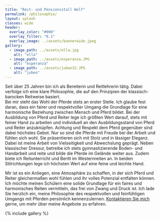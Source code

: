 ```yaml
---
title: "Reit- und Pensionsstall Wolf"
permalink: /philosophie/
layout: splash
classes: wide
header:
  overlay_color: "#000"
  overlay_filter: "0.1"
  overlay_image: ../assets/bannerwide.jpeg
gallery:
  - image_path: ../assets/ella.jpg
    alt: "ella"
  - image_path: ../assets/esperanza.JPG
    alt: "esperanza"
  - image_path: ../assets/jubeo32.JPG
    alt: "jubeo"
---
```


Seit über 25 Jahren bin ich als Bereiterin und Reitlehrerin tätig. Dabei verfolge ich eine klare Philosophie, die auf den Prinzipien der klassisch-barocken Reitweise basiert.  
Bei mir steht das Wohl der Pferde stets an erster Stelle. Ich glaube fest daran, dass ein fairer und respektvoller Umgang die Grundlage für eine harmonische Beziehung zwischen Mensch und Pferd bildet. Bei der Ausbildung von Pferd und Reiter lege ich größten Wert darauf, stets mit feiner Hand zu arbeiten und individuell an den Ausbildungsstand von Pferd und Reiter anzuknüpfen. Achtung und Respekt dem Pferd gegenüber sind dabei höchstes Gebot. Nur so sind die Pferde mit Freude bei der Arbeit und fühlen sich wohl. Sie präsentieren sich mit Stolz und in lässiger Eleganz. Dabei ist meine Arbeit von Vielseitigkeit und Abwechslung geprägt. Neben klassischer Dressur, betreibe ich stets gymnastizierende Boden- und Handarbeit und reite und bilde die Pferde im Gelände weiter aus. Zudem biete ich Reitunterricht und Beritt im Westernreiten an. In beiden Stilrichtungen lege ich höchsten Wert auf eine feine und leichte Hand.  

Mir ist es ein Anliegen, eine Atmosphäre zu schaffen, in der sich Pferd und Reiter gleichermaßen wohl fühlen und ihr volles Potenzial entfalten können. Ich möchte meinen Schülern eine solide Grundlage für ein faires und harmonisches Reiten vermitteln, das frei von Zwang und Druck ist. Ich lade Sie herzlich ein, meine Philosophie des respektvollen und feinfühligen Umgangs mit Pferden persönlich kennenzulernen. [Kontaktieren Sie mich](https://reiten-weikersheim.github.io/kontakt/) gerne, um mehr über meine Angebote zu erfahren.

{% include gallery %}


